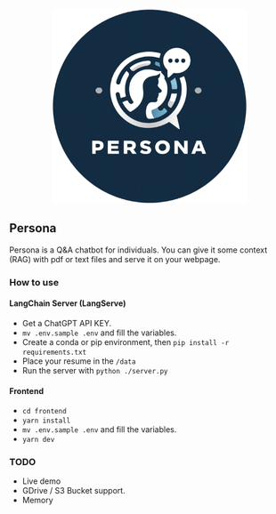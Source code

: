 <p align="center">
  <img src="frontend/public/images/logo.png" width="350" title="hover text">
</p>

## Persona

Persona is a Q&A chatbot for individuals. 
You can give it some context (RAG) with pdf or text files and serve it on your webpage.

### How to use

#### LangChain Server (LangServe)
- Get a ChatGPT API KEY.
- ``` mv .env.sample .env ``` and fill the variables.
- Create a conda or pip environment, then ``` pip install -r requirements.txt ```
- Place your resume in the ``` /data ```
- Run the server with ``` python ./server.py ```

#### Frontend
- ``` cd frontend ```
- ``` yarn install ```
- ``` mv .env.sample .env ``` and fill the variables.
- ``` yarn dev ```

### TODO
- Live demo
- GDrive / S3 Bucket support.
- Memory
